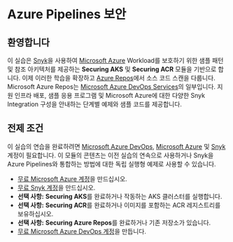 # Azure Pipelines 보안

## 환영합니다

이 실습은 [Snyk](https://snyk.io/)을 사용하여 [Microsoft Azure](https://azure.microsoft.com/en-us/) Workload를 보호하기 위한 샘플 패턴 및 참조 아키텍처를 제공하는 **Securing AKS** 및 **Securing ACR** 모듈을 기반으로 합니다. 이제 이러한 학습을 확장하고 [Azure Repos](https://azure.microsoft.com/en-us/services/devops/repos/)에서 소스 코드 스캔을 다룹니다. Microsoft Azure Repos는 [Microsoft Azure DevOps Services](https://azure.microsoft.com/en-us/solutions/devops/)의 일부입니다. 지원 인프라 배포, 샘플 응용 프로그램 및 Microsoft Azure에 대한 다양한 Snyk Integration 구성을 안내하는 단계별 예제와 샘플 코드를 제공합니다.

## 전제 조건

이 실습의 연습을 완료하려면 [Microsoft Azure DevOps](https://azure.microsoft.com/en-us/services/devops/), [Microsoft Azure](https://azure.microsoft.com/) 및 [Snyk](https://snyk.io/) 계정이 필요합니다. 이 모듈의 콘텐츠는 이전 실습의 연속으로 사용하거나 Snyk을 Azure Pipelines와 통합하는 방법에 대한 독립 실행형 예제로 사용할 수 있습니다.

* [무료 Microsoft Azure 계정](https://azure.microsoft.com/en-us/free)을 만드십시오.
* [무료 Snyk 계정](https://snyk.io/login)을 만드십시오.
* **선택 사항:** **Securing AKS**를 완료하거나 작동하는 AKS 클러스터를 실행합니다.
* **선택 사항:** **Securing ACR**를 완료하거나 이미지를 포함하는 ACR 레지스트리를 보유하십시오.
* **선택 사항:** **Securing Azure Repos**를 완료하거나 기존 저장소가 있습니다.
* [무료 Microsoft Azure DevOps 계정](https://azure.microsoft.com/en-us/services/devops/)을 만듭니다.
